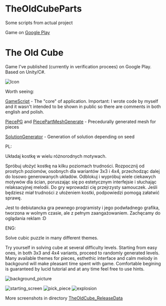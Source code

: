 # TheOldCubeParts
Some scripts from actual project

Game on [Google Play](https://play.google.com/store/apps/details?id=com.BubbleGamesStudio.TheOldCube)

# The Old Cube
Game I've published (currently in verification procees) on Google Play. Based on Unity/C#.

![Icon](https://github.com/DDaarcon/TheOldCubeParts/blob/main/TheOldCube_ReleaseData/icon_512_cropped.png)

Worth seeing:

[GameScript](https://github.com/DDaarcon/TheOldCubeParts/blob/main/Assets/Scripts/GameScript.cs) - 
The "core" of application. Important: I wrote code by myself and it wasn't intended to be shown in public so there are comments in both english and polish.

[PiecePG](https://github.com/DDaarcon/TheOldCubeParts/blob/main/Assets/Scripts/PiecePG.cs) and [PiecePartMeshGenerate](https://github.com/DDaarcon/TheOldCubeParts/blob/main/Assets/Scripts/PiecePartMeshGenerate.cs) - 
Precedurally generated mesh for pieces

[SolutionGenerator](https://github.com/DDaarcon/TheOldCubeParts/blob/main/Assets/Scripts/SolutionGenerator.cs) - 
Generation of solution depending on seed

PL:

Układaj kostkę w wielu różnorodnych motywach.

Spróbuj ułożyć kostkę na kilku poziomach trudności. Rozpocznij od prostych poziomów, osobnych dla wariantów 3x3 i 4x4, przechodząc dalej do losowo generowanych układów. Odblokuj i wypróbuj wiele ciekawych motywów dla ścian, poruszając się po estetycznym interfejsie i słuchając relaksacyjnej melodii. Do gry wprowadzi cię przejrzysty samouczek. Jeśli będziesz miał trudności z ułożeniem kostki, podpowiedzi pomogą załatwić sprawę.

Jest to debiutancka gra pewnego programisty i jego podwładnego grafika, tworzona w wolnym czasie, ale z pełnym zaangażowaniem. Zachęcamy do oglądania reklam :D

ENG:

Solve cubic puzzle in many different themes.

Try yourself in solving cube at several difficulty levels. Starting from easy ones, in both 3x3 and 4x4 variants, proceed to randomly generated levels. Many available themes for pieces, esthethic interface and calm melody in backgound will make pleasant time spent with game. Comfortable begining is guaranteed by lucid tutorial and at any time feel free to use hints.

![background_picture](https://github.com/DDaarcon/TheOldCubeParts/blob/main/TheOldCube_ReleaseData/background_picture.png)

![starting_screen](https://github.com/DDaarcon/TheOldCubeParts/blob/main/TheOldCube_ReleaseData/starting_screen.png)
![pick_piece](https://github.com/DDaarcon/TheOldCubeParts/blob/main/TheOldCube_ReleaseData/pick_piece_instruction.png)
![explosion](https://github.com/DDaarcon/TheOldCubeParts/blob/main/TheOldCube_ReleaseData/explosion.png)

More screenshots in directory [TheOldCube_ReleaseData](https://github.com/DDaarcon/TheOldCubeParts/blob/main/TheOldCube_ReleaseData/)
